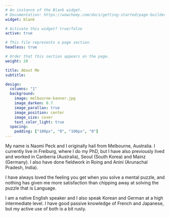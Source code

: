 ```yaml
---
# An instance of the Blank widget.
# Documentation: https://wowchemy.com/docs/getting-started/page-builder/
widget: blank

# Activate this widget? true/false
active: true

# This file represents a page section.
headless: true

# Order that this section appears on the page.
weight: 20

title: About Me
subtitle:

design:
  columns: "1"
  background:
    image: melbourne-banner.jpg
    image_darken: 0.7
    image_parallax: true
    image_position: center
    image_size: cover
    text_color_light: true
  spacing:
    padding: ["100px", "0", "100px", "0"]
---
```


My name is Naomi Peck and I originally hail from Melbourne, Australia. I currently live in Freiburg, where I do my PhD, but I have also previously lived and worked in Canberra (Australia), Seoul (South Korea) and Mainz (Germany). I also have done fieldwork in Roing and Anini (Arunachal Pradesh, India).

I have always loved the feeling you get when you solve a mental puzzle, and nothing has given me more satisfaction than chipping away at solving the puzzle that is Language.

I am a native English speaker and I also speak Korean and German at a high intermediate level. I have good passive knowledge of French and Japanese, but my active use of both is a bit rusty. 